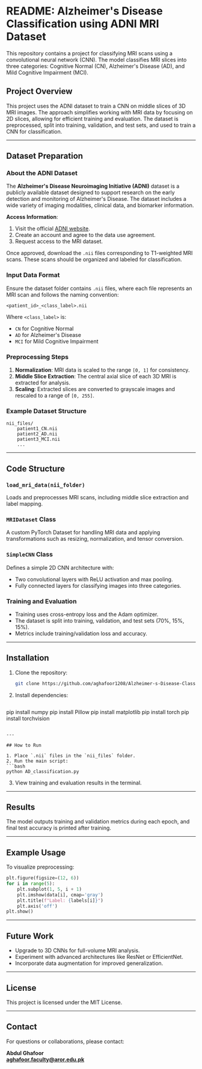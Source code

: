 # README: Alzheimer's Disease Classification using ADNI MRI Dataset

This repository contains a project for classifying MRI scans using a convolutional neural network (CNN). The model classifies MRI slices into three categories: Cognitive Normal (CN), Alzheimer's Disease (AD), and Mild Cognitive Impairment (MCI).

## Project Overview

This project uses the ADNI dataset to train a CNN on middle slices of 3D MRI images. The approach simplifies working with MRI data by focusing on 2D slices, allowing for efficient training and evaluation. The dataset is preprocessed, split into training, validation, and test sets, and used to train a CNN for classification.

---

## Dataset Preparation

### About the ADNI Dataset

The **Alzheimer's Disease Neuroimaging Initiative (ADNI)** dataset is a publicly available dataset designed to support research on the early detection and monitoring of Alzheimer's Disease. The dataset includes a wide variety of imaging modalities, clinical data, and biomarker information.

**Access Information**:

1. Visit the official [ADNI website](http://adni.loni.usc.edu/).
2. Create an account and agree to the data use agreement.
3. Request access to the MRI dataset.

Once approved, download the `.nii` files corresponding to T1-weighted MRI scans. These scans should be organized and labeled for classification.

### Input Data Format

Ensure the dataset folder contains `.nii` files, where each file represents an MRI scan and follows the naming convention:

```
<patient_id>_<class_label>.nii
```

Where `<class_label>` is:

- `CN` for Cognitive Normal
- `AD` for Alzheimer's Disease
- `MCI` for Mild Cognitive Impairment

### Preprocessing Steps

1. **Normalization**: MRI data is scaled to the range `[0, 1]` for consistency.
2. **Middle Slice Extraction**: The central axial slice of each 3D MRI is extracted for analysis.
3. **Scaling**: Extracted slices are converted to grayscale images and rescaled to a range of `[0, 255]`.

### Example Dataset Structure

```
nii_files/
    patient1_CN.nii
    patient2_AD.nii
    patient3_MCI.nii
    ...
```

---

## Code Structure

### `load_mri_data(nii_folder)`

Loads and preprocesses MRI scans, including middle slice extraction and label mapping.

### `MRIDataset` Class

A custom PyTorch Dataset for handling MRI data and applying transformations such as resizing, normalization, and tensor conversion.

### `SimpleCNN` Class

Defines a simple 2D CNN architecture with:

- Two convolutional layers with ReLU activation and max pooling.
- Fully connected layers for classifying images into three categories.

### Training and Evaluation

- Training uses cross-entropy loss and the Adam optimizer.
- The dataset is split into training, validation, and test sets (70%, 15%, 15%).
- Metrics include training/validation loss and accuracy.

---

## Installation

1. Clone the repository:

   ```bash
   git clone https://github.com/aghafoor1208/Alzheimer-s-Disease-Classification-Using-ADNI-MRI-Dataset.git
   ```

2. Install dependencies:

   ```bash
pip install numpy
pip install Pillow
pip install matplotlib
pip install torch
pip install torchvision

   ```

---

## How to Run

1. Place `.nii` files in the `nii_files` folder.
2. Run the main script:
   ```bash
   python AD_classification.py
   ```
3. View training and evaluation results in the terminal.

---

## Results

The model outputs training and validation metrics during each epoch, and final test accuracy is printed after training.

---

## Example Usage

To visualize preprocessing:

```python
plt.figure(figsize=(12, 6))
for i in range(5):
    plt.subplot(1, 5, i + 1)
    plt.imshow(data[i], cmap='gray')
    plt.title(f"Label: {labels[i]}")
    plt.axis('off')
plt.show()
```

---

## Future Work

- Upgrade to 3D CNNs for full-volume MRI analysis.
- Experiment with advanced architectures like ResNet or EfficientNet.
- Incorporate data augmentation for improved generalization.

---

## License

This project is licensed under the MIT License.

---

## Contact

For questions or collaborations, please contact:

**Abdul Ghafoor**  
**aghafoor.faculty@aror.edu.pk**  
